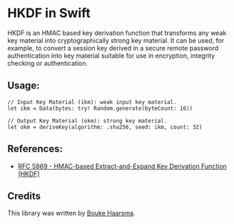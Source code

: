 HKDF in Swift
=============

HKDF is an HMAC based key derivation function that transforms any weak key 
material into cryptographically strong key material. It can be used, for 
example, to convert a session key derived in a secure remote password 
authentication into key material suitable for use in encryption, integrity
checking or authentication.

## Usage:

    // Input Key Material (ikm): weak input key material.
    let ikm = Data(bytes: try! Random.generate(byteCount: 16))

    // Output Key Material (okm): strong key material.
    let okm = deriveKey(algorithm: .sha256, seed: ikm, count: 32)

## References:

* [RFC 5869 - HMAC-based Extract-and-Expand Key Derivation Function (HKDF)][0]

## Credits

This library was written by [Bouke Haarsma][1].

[0]: https://tools.ietf.org/html/rfc5869
[1]: https://twitter.com/BoukeHaarsma
